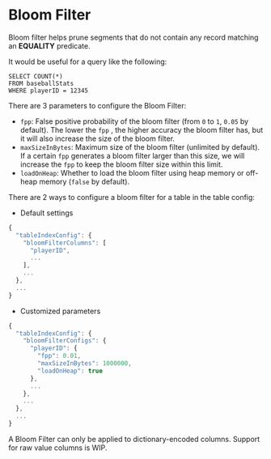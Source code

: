 # Bloom Filter

Bloom filter helps prune segments that do not contain any record matching an **EQUALITY** predicate.&#x20;

It would be useful for a query like the following:

```
SELECT COUNT(*) 
FROM baseballStats 
WHERE playerID = 12345
```

There are 3 parameters to configure the Bloom Filter:

* `fpp`: False positive probability of the bloom filter (from `0` to `1`, `0.05` by default). The lower the `fpp` , the higher accuracy the bloom filter has, but it will also increase the size of the bloom filter.
* `maxSizeInBytes`: Maximum size of the bloom filter (unlimited by default). If a certain `fpp` generates a bloom filter larger than this size, we will increase the `fpp` to keep the bloom filter size within this limit.
* `loadOnHeap`: Whether to load the bloom filter using heap memory or off-heap memory (`false` by default).

There are 2 ways to configure a bloom filter for a table in the table config:

* Default settings

```javascript
{
  "tableIndexConfig": {
    "bloomFilterColumns": [
      "playerID",
      ...
    ],
    ...
  },
  ...
}
```

* Customized parameters

```javascript
{
  "tableIndexConfig": {
    "bloomFilterConfigs": {
      "playerID": {
        "fpp": 0.01,
        "maxSizeInBytes": 1000000,
        "loadOnHeap": true
      },
      ...
    },
    ...
  },
  ...
}
```

A Bloom Filter can only be applied to dictionary-encoded columns. Support for raw value columns is WIP.
